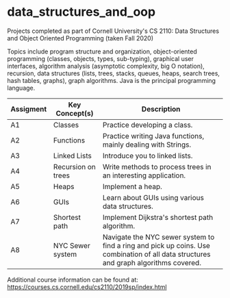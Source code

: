 # data_structures_and_oop
Projects completed as part of Cornell University's CS 2110: Data Structures and Object Oriented Programming (taken Fall 2020)


Topics include program structure and organization, object-oriented programming (classes, objects, types, sub-typing), graphical user interfaces, algorithm analysis (asymptotic complexity, big O notation), recursion, data structures (lists, trees, stacks, queues, heaps, search trees, hash tables, graphs), graph algorithms. Java is the principal programming language.

| Assigment | Key Concept(s) | Description |
| --- | --- | --- |
| A1	| Classes | Practice developing a class. <br>
| A2	| Functions	| Practice writing Java functions, mainly dealing with Strings. <br>
| A3	| Linked Lists	| Introduce you to linked lists. <br>
| A4	| Recursion on trees|	Write methods to process trees in an interesting application. <br>
|A5	|Heaps	| Implement a heap. <br>
|A6	|GUIs	|Learn about GUIs using various data structures. <br>
|A7	|Shortest path|	      Implement Dijkstra's shortest path algorithm. <br>
|A8	|NYC Sewer system	 | Navigate the NYC sewer system to find a ring and pick up coins. Use combination of all data structures and graph algorithms covered. <br>



Additional course information can be found at: https://courses.cs.cornell.edu/cs2110/2019sp/index.html

